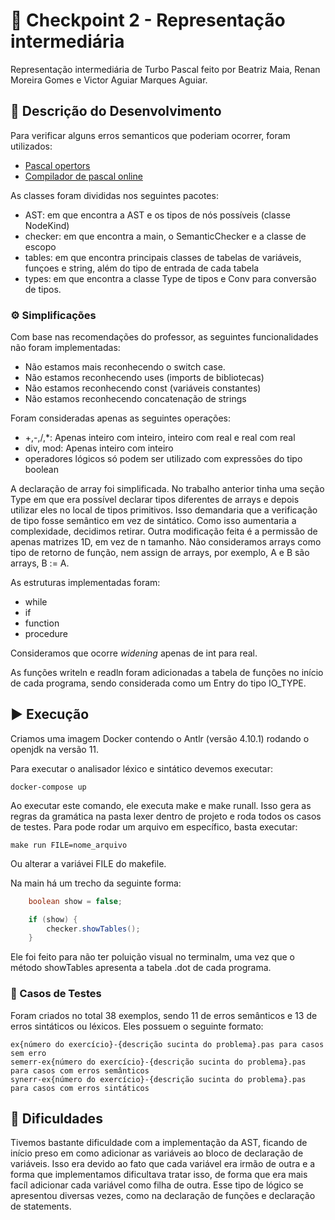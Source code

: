 # 🚩 Checkpoint 2 - Representação intermediária

Representação intermediária de Turbo Pascal feito por Beatriz Maia, Renan Moreira Gomes e Victor Aguiar Marques Aguiar.

## 📝 Descrição do Desenvolvimento

Para verificar alguns erros semanticos que poderiam ocorrer, foram utilizados:
- [Pascal opertors](http://ctp.mkprog.com/en/pascal/menu/operators/)
- [Compilador de pascal online](https://www.onlinegdb.com/online_pascal_compiler)

As classes foram divididas nos seguintes pacotes:
- AST: em que encontra a AST e os tipos de nós possíveis (classe NodeKind)
- checker: em que encontra a main, o SemanticChecker e a classe de escopo
- tables: em que encontra principais classes de tabelas de variáveis, funçoes e string, além do tipo de entrada de cada tabela
- types: em que encontra a classe Type de tipos e Conv para conversão de tipos.

### ⚙️ Simplificações

Com base nas recomendações do professor, as seguintes funcionalidades não foram implementadas:

- Não estamos mais reconhecendo o switch case.
- Não estamos reconhecendo uses (imports de bibliotecas)
- Não estamos reconhecendo const (variáveis constantes)
- Não estamos reconhecendo concatenação de strings

Foram consideradas apenas as seguintes operações:
- +,-,/,*: Apenas inteiro com inteiro, inteiro com real e real com real
- div, mod: Apenas inteiro com inteiro
- operadores lógicos só podem ser utilizado com expressões do tipo boolean

A declaração de array foi simplificada. No trabalho anterior tinha uma seção Type em que era possível declarar tipos diferentes de arrays e depois utilizar eles no local de tipos primitivos. Isso demandaria que a verificação de tipo fosse semântico em vez de sintático. Como isso aumentaria a complexidade, decidimos retirar. Outra modificação feita é a permissão de apenas matrizes 1D, em vez de n tamanho. Não consideramos arrays como tipo de retorno de função, nem assign de arrays, por exemplo, A e B são arrays, B := A.

As estruturas implementadas foram:
- while
- if
- function
- procedure

Consideramos que ocorre *widening* apenas de int para real. 

As funções writeln e readln foram adicionadas a tabela de funções no início de cada programa, sendo considerada como um Entry do tipo IO_TYPE. 

## ▶️ Execução

Criamos uma imagem Docker contendo o Antlr (versão 4.10.1) rodando o openjdk na versão 11.

Para executar o analisador léxico e sintático devemos executar:
```
docker-compose up
```

Ao executar este comando, ele executa make e make runall. Isso gera as regras da gramática na pasta lexer dentro de projeto e roda todos os casos de testes. Para pode rodar um arquivo em específico, basta executar:
```
make run FILE=nome_arquivo
```
Ou alterar a variávei FILE do makefile.

Na main há um trecho da seguinte forma:
```java
    boolean show = false;

    if (show) {
        checker.showTables();
    }
```
Ele foi feito para não ter poluição visual no terminalm, uma vez que o método showTables apresenta a tabela .dot de cada programa. 

### 🧪 Casos de Testes

Foram criados no total 38 exemplos, sendo 11 de erros semânticos e 13 de erros sintáticos ou léxicos. Eles possuem o seguinte formato:
```
ex{número do exercício}-{descrição sucinta do problema}.pas para casos sem erro
semerr-ex{número do exercício}-{descrição sucinta do problema}.pas para casos com erros semânticos
synerr-ex{número do exercício}-{descrição sucinta do problema}.pas para casos com erros sintáticos
```

## 🤔 Dificuldades

Tivemos bastante dificuldade com a implementação da AST, ficando de início preso em como adicionar as variáveis ao bloco de declaração de variáveis. Isso era devido ao fato que cada variável era irmão de outra e a forma que implementamos dificultava tratar isso, de forma que era mais facíl adicionar cada variável como filha de outra. Esse tipo de lógico se apresentou diversas vezes, como na declaração de funções e declaração de statements.
